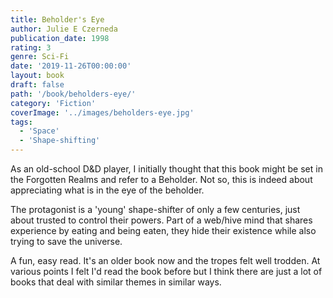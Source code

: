 ```yaml
---
title: Beholder's Eye
author: Julie E Czerneda
publication_date: 1998
rating: 3
genre: Sci-Fi
date: '2019-11-26T00:00:00'
layout: book
draft: false
path: '/book/beholders-eye/'
category: 'Fiction'
coverImage: '../images/beholders-eye.jpg'
tags:
  - 'Space'
  - 'Shape-shifting'
---
```

As an old-school D&D player, I initially thought that this book might be set in
the Forgotten Realms and refer to a Beholder. Not so, this is indeed about 
appreciating what is in the eye of the beholder. 

The protagonist is a 'young' shape-shifter of only a few centuries, just about
trusted to control their powers. Part of a web/hive mind that shares experience
by eating and being eaten, they hide their existence while also trying to save
the universe.

A fun, easy read. It's an older book now and the tropes felt well trodden. At 
various points I felt I'd read the book before but I think there are just a lot
of books that deal with similar themes in similar ways.